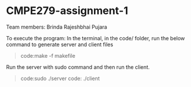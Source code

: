 # CMPE279-assignment-1

Team members:
Brinda Rajeshbhai Pujara

To execute the program:
In the terminal, in the code/ folder, run the below command to generate server and client files
>code:make -f makefile

Run the server with sudo command and then run the client.
>code:sudo ./server
>code: ./client